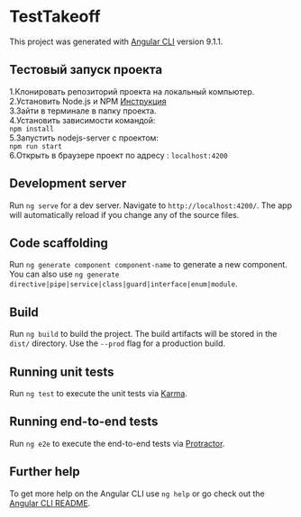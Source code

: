 # TestTakeoff

This project was generated with [Angular CLI](https://github.com/angular/angular-cli) version 9.1.1.

## Тестовый запуск проекта
1.Клонировать репозиторий проекта на локальный компьютер.   
2.Установить Node.js и NPM [Инструкция](https://nodejs.org/ru/download/package-manager/)   
3.Зайти в терминале в папку проекта.   
4.Установить зависимости командой:   
`npm install`   
5.Запустить nodejs-server с проектом:   
`npm run start`   
6.Открыть в браузере проект по адресу : `localhost:4200`   



## Development server

Run `ng serve` for a dev server. Navigate to `http://localhost:4200/`. The app will automatically reload if you change any of the source files.

## Code scaffolding

Run `ng generate component component-name` to generate a new component. You can also use `ng generate directive|pipe|service|class|guard|interface|enum|module`.

## Build

Run `ng build` to build the project. The build artifacts will be stored in the `dist/` directory. Use the `--prod` flag for a production build.

## Running unit tests

Run `ng test` to execute the unit tests via [Karma](https://karma-runner.github.io).

## Running end-to-end tests

Run `ng e2e` to execute the end-to-end tests via [Protractor](http://www.protractortest.org/).

## Further help

To get more help on the Angular CLI use `ng help` or go check out the [Angular CLI README](https://github.com/angular/angular-cli/blob/master/README.md).
